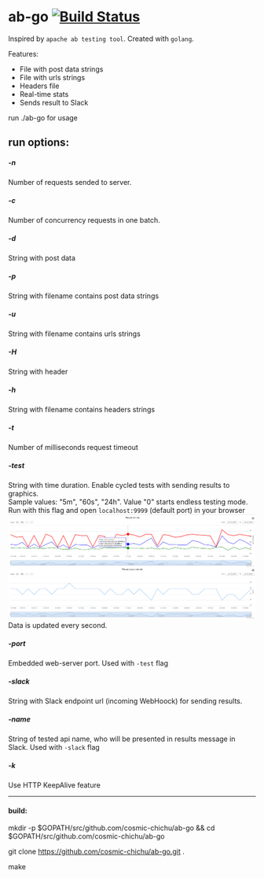 # ab-go [![Build Status](https://travis-ci.org/andboson/ab-go.svg?branch=master)](https://travis-ci.org/andboson/ab-go)

Inspired by `apache ab testing tool`. Created with `golang`.
 
 
Features:

- File with post data strings
- File with urls strings
- Headers file
- Real-time stats
- Sends result to Slack


run ./ab-go for usage

## run options:

##### -n
Number of requests sended to server.

##### -c
Number of concurrency requests in one batch.

##### -d
String with post data

##### -p
String with filename contains post data strings

##### -u
String with filename contains urls strings

##### -H
String with header

##### -h
String with filename contains headers strings

##### -t
Number of milliseconds request timeout

##### -test
String with time duration. Enable cycled tests with sending results to graphics.<br>
Sample values: "5m", "60s", "24h". Value "0" starts endless testing mode.<br>
Run with this flag and open `localhost:9999` (default port) in your browser<br>
<img src="tests/screenshot.png" />
Data is updated every second.

##### -port
Embedded web-server port. Used with `-test` flag

##### -slack
String with Slack endpoint url (incoming WebHoock) for sending results.

##### -name
String of tested api name, who will be presented in results message in Slack. Used with `-slack` flag

##### -k
Use HTTP KeepAlive feature

-----------------
#### build:
mkdir -p $GOPATH/src/github.com/cosmic-chichu/ab-go && cd $GOPATH/src/github.com/cosmic-chichu/ab-go

git clone https://github.com/cosmic-chichu/ab-go.git .

make

